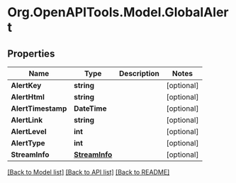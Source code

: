 # Org.OpenAPITools.Model.GlobalAlert

## Properties

Name | Type | Description | Notes
------------ | ------------- | ------------- | -------------
**AlertKey** | **string** |  | [optional] 
**AlertHtml** | **string** |  | [optional] 
**AlertTimestamp** | **DateTime** |  | [optional] 
**AlertLink** | **string** |  | [optional] 
**AlertLevel** | **int** |  | [optional] 
**AlertType** | **int** |  | [optional] 
**StreamInfo** | [**StreamInfo**](StreamInfo.md) |  | [optional] 

[[Back to Model list]](../README.md#documentation-for-models) [[Back to API list]](../README.md#documentation-for-api-endpoints) [[Back to README]](../README.md)

